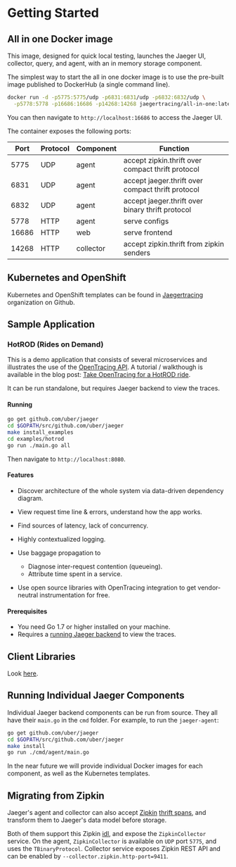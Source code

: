 # Getting Started

## All in one Docker image

This image, designed for quick local testing, launches the Jaeger UI, collector, query, and agent, with an in memory storage component. 

The simplest way to start the all in one docker image is to use the pre-built image published to DockerHub (a single command line).

```bash
docker run -d -p5775:5775/udp -p6831:6831/udp -p6832:6832/udp \
  -p5778:5778 -p16686:16686 -p14268:14268 jaegertracing/all-in-one:latest
```

You can then navigate to `http://localhost:16686` to access the Jaeger UI.

The container exposes the following ports:

Port | Protocol | Component | Function
---- | -------  | --------- | ---
5775 | UDP      | agent     | accept zipkin.thrift over compact thrift protocol
6831 | UDP      | agent     | accept jaeger.thrift over compact thrift protocol
6832 | UDP      | agent     | accept jaeger.thrift over binary thrift protocol
5778 | HTTP     | agent     | serve configs
16686| HTTP     | web       | serve frontend
14268| HTTP     | collector | accept zipkin.thrift from zipkin senders


## Kubernetes and OpenShift
Kubernetes and OpenShift templates can be found in [Jaegertracing](https://github.com/jaegertracing/) organization on
Github.

## Sample Application

### HotROD (Rides on Demand)

This is a demo application that consists of several microservices and
illustrates the use of the [OpenTracing API](http://opentracing.io).
A tutorial / walkthough is available in the blog post:
[Take OpenTracing for a HotROD ride][hotrod-tutorial].

It can be run standalone, but requires Jaeger backend to view the
traces.

#### Running

```bash
go get github.com/uber/jaeger
cd $GOPATH/src/github.com/uber/jaeger
make install_examples
cd examples/hotrod
go run ./main.go all
```

Then navigate to `http://localhost:8080`.


#### Features

-   Discover architecture of the whole system via data-driven dependency
    diagram.
-   View request time line & errors, understand how the app works.
-   Find sources of latency, lack of concurrency.
-   Highly contextualized logging.
-   Use baggage propagation to

    -   Diagnose inter-request contention (queueing).
    -   Attribute time spent in a service.

-   Use open source libraries with OpenTracing integration to get
    vendor-neutral instrumentation for free.

#### Prerequisites

-   You need Go 1.7 or higher installed on your machine.
-   Requires a [running Jaeger backend](#all-in-one-docker-image) to view the traces.

## Client Libraries

Look [here](client_libraries.md).

## Running Individual Jaeger Components
Individual Jaeger backend components can be run from source.
They all have their `main.go` in the `cmd` folder. For example, to run the `jaeger-agent`:

```bash
go get github.com/uber/jaeger
cd $GOPATH/src/github.com/uber/jaeger
make install
go run ./cmd/agent/main.go
```

In the near future we will provide individual Docker images for each component,
as well as the Kubernetes templates.

## Migrating from Zipkin

Jaeger's agent and collector can also accept [Zipkin](http://zipkin.io/) [thrift spans](https://github.com/openzipkin/zipkin-api/blob/master/thrift/zipkinCore.thrift#L381), and transform them to Jaeger's data model before storage.

Both of them support this Zipkin [idl](https://github.com/uber/jaeger-idl/blob/master/thrift/zipkincore.thrift), and expose the `ZipkinCollector` service.
On the agent, `ZipkinCollector` is available on `UDP` port `5775`, and uses the `TBinaryProtocol`. Collector service
exposes Zipkin REST API and can be enabled by `--collector.zipkin.http-port=9411`.


[hotrod-tutorial]: https://medium.com/@YuriShkuro/take-opentracing-for-a-hotrod-ride-f6e3141f7941
